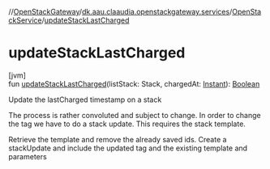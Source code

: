 //[OpenStackGateway](../../../index.md)/[dk.aau.claaudia.openstackgateway.services](../index.md)/[OpenStackService](index.md)/[updateStackLastCharged](update-stack-last-charged.md)

# updateStackLastCharged

[jvm]\
fun [updateStackLastCharged](update-stack-last-charged.md)(listStack: Stack, chargedAt: [Instant](https://docs.oracle.com/javase/8/docs/api/java/time/Instant.html)): [Boolean](https://kotlinlang.org/api/latest/jvm/stdlib/kotlin/-boolean/index.html)

Update the lastCharged timestamp on a stack

The process is rather convoluted and subject to change. In order to change the tag we have to do a stack update. This requires the stack template.

Retrieve the template and remove the already saved ids. Create a stackUpdate and include the updated tag and the existing template and parameters
